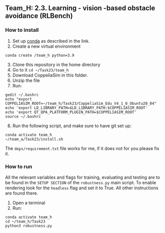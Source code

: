 ## Team_H: 2.3. Learning - vision -based obstacle avoidance (RLBench)

### How to install
1. Set up [conda](https://www.anaconda.com/products/individual) as described in the link.
2. Create a new virtual environment
```
conda create /team_h python=3.9
``` 
3. Clone this repository in the home directory
4. Go to it `cd ~/Task23/team_h`
5. Download CoppeliaSim in this folder.
6. Unzip the file
7. Run:
```
gedit ~/.bashrc
echo "export COPPELIASIM_ROOT=~/team_h/Task23/CoppeliaSim_Edu_V4_1_0_Ubuntu20_04"
echo 'export LD_LIBRARY_PATH=$LD_LIBRARY_PATH:$COPPELIASIM_ROOT'
echo 'export QT_QPA_PLATFORM_PLUGIN_PATH=$COPPELIASIM_ROOT'
source ~/.bashrc
```
8. Run the following script, and make sure to have git set up:
```
conda activate team_h
~/team_a/Task23/install.sh
```
The `deps/requirement.txt` file works for me, if it does not for you please fix it.

### How to run
All the relevant variables and flags for training, evaluating and testing are to be found in the `SETUP SECTION` of the `robustness.py` main script. To enable rendering look for the `headless` flag and set it to True. All other instructions are found there.
1. Open a terminal
2. Run:
```
conda activate team_h
cd ~/team_h/Task23
python3 robustness.py
```

